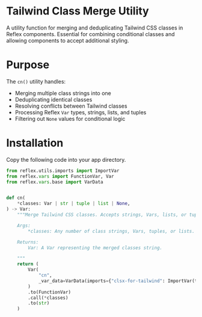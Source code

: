 

# Tailwind Class Merge Utility

A utility function for merging and deduplicating Tailwind CSS classes in Reflex components. Essential for combining conditional classes and allowing components to accept additional styling.

# Purpose

The `cn()` utility handles:
- Merging multiple class strings into one
- Deduplicating identical classes
- Resolving conflicts between Tailwind classes
- Processing Reflex `Var` types, strings, lists, and tuples
- Filtering out `None` values for conditional logic

# Installation
Copy the following code into your app directory.

```python
from reflex.utils.imports import ImportVar
from reflex.vars import FunctionVar, Var
from reflex.vars.base import VarData


def cn(
    *classes: Var | str | tuple | list | None,
) -> Var:
    """Merge Tailwind CSS classes. Accepts strings, Vars, lists, or tuples.

    Args:
        *classes: Any number of class strings, Vars, tuples, or lists.

    Returns:
        Var: A Var representing the merged classes string.

    """
    return (
        Var(
            "cn",
            _var_data=VarData(imports={"clsx-for-tailwind": ImportVar(tag="cn")}),
        )
        .to(FunctionVar)
        .call(*classes)
        .to(str)
    )
```
